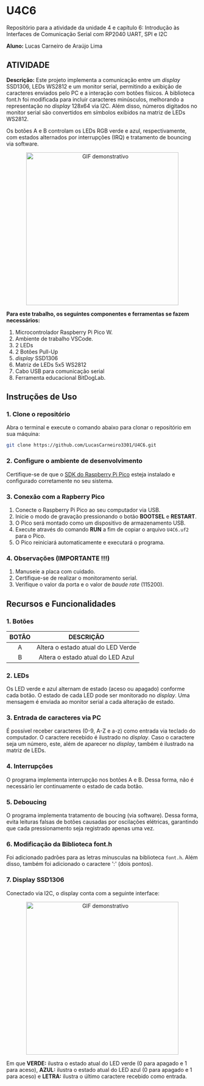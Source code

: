 # U4C6
Repositório para a atividade da unidade 4 e capítulo 6: Introdução às Interfaces de Comunicação Serial com RP2040 UART, SPI e I2C

__Aluno:__
Lucas Carneiro de Araújo Lima

## ATIVIDADE 
__Descrição:__
Este projeto implementa a comunicação entre um _display_ SSD1306, LEDs WS2812 e um monitor serial, permitindo a exibição de caracteres enviados pelo PC e a interação com botões físicos. A biblioteca font.h foi modificada para incluir caracteres minúsculos, melhorando a representação no _display_ 128x64 via I2C. Além disso, números digitados no monitor serial são convertidos em símbolos exibidos na matriz de LEDs WS2812.

Os botões A e B controlam os LEDs RGB verde e azul, respectivamente, com estados alternados por interrupções (IRQ) e tratamento de bouncing via software.

<div align="center">
  <img src="https://github.com/user-attachments/assets/0563440f-43cf-45f0-8e8a-a38dd1ae435a" alt="GIF demonstrativo" width="400"/>
</div>

__Para este trabalho, os seguintes componentes e ferramentas se fazem necessários:__
1) Microcontrolador Raspberry Pi Pico W.
3) Ambiente de trabalho VSCode.
4) 2 LEDs
6) 2 Botões Pull-Up
7) _display_ SSD1306
8) Matriz de LEDs 5x5 WS2812
9) Cabo USB para comunicação serial
10) Ferramenta educacional BitDogLab.

## Instruções de Uso

### 1. Clone o repositório
Abra o terminal e execute o comando abaixo para clonar o repositório em sua máquina:
```bash
git clone https://github.com/LucasCarneiro3301/U4C6.git
```

### 2. Configure o ambiente de desenvolvimento
Certifique-se de que o [SDK do Raspberry Pi Pico](https://github.com/raspberrypi/pico-sdk) esteja instalado e configurado corretamente no seu sistema.

### 3. Conexão com a Rapberry Pico
1. Conecte o Raspberry Pi Pico ao seu computador via USB.
2. Inicie o modo de gravação pressionando o botão **BOOTSEL** e **RESTART**.
3. O Pico será montado como um dispositivo de armazenamento USB.
4. Execute através do comando **RUN** a fim de copiar o arquivo `U4C6.uf2` para o Pico.
5. O Pico reiniciará automaticamente e executará o programa.

### 4. Observações (IMPORTANTE !!!)
1. Manuseie a placa com cuidado.
2. Certifique-se de realizar o monitoramento serial.
3. Verifique o valor da porta e o valor de _baude rate_ (115200).

## Recursos e Funcionalidades

### 1. Botões

| BOTÃO                            | DESCRIÇÃO                                     | 
|:----------------------------------:|:---------------------------------------------:|
| A                                  | Altera o estado atual do LED Verde                  | 
| B                                  | Altera o estado atual do LED Azul                | 

### 2. LEDs

Os LED verde e azul alternam de estado (aceso ou apagado) conforme cada botão. O estado de cada LED pode ser monitorado no _display_. Uma mensagem é enviada ao monitor serial a cada alteração de estado.

### 3. Entrada de caracteres via PC

É possível receber caracteres (0-9, A-Z e a-z) como entrada via teclado do computador. O caractere recebido é ilustrado no _display_. Caso o caractere seja um número, este, além de aparecer no _display_, também é ilustrado na matriz de LEDs.

### 4. Interrupções

O programa implementa interrupção nos botões A e B. Dessa forma, não é necessário ler continuamente o estado de cada botão.

### 5. Deboucing

O programa implementa tratamento de boucing (via software). Dessa forma, evita leituras falsas de botões causadas por oscilações elétricas, garantindo que cada pressionamento seja registrado apenas uma vez.

### 6. Modificação da Biblioteca font.h

Foi adicionado padrões para as letras mínusculas na biblioteca `font.h`. Além disso, também foi adicionado o caractere ':' (dois pontos).

### 7. Display SSD1306

Conectado via I2C, o display conta com a seguinte interface:

<div align="center">
  <img src="https://github.com/user-attachments/assets/0563440f-43cf-45f0-8e8a-a38dd1ae435a" alt="GIF demonstrativo" width="400"/>
</div>

Em que **VERDE:** ilustra o estado atual do LED verde (0 para apagado e 1 para aceso), **AZUL:** ilustra o estado atual do LED azul (0 para apagado e 1 para aceso) e **LETRA:** ilustra o último caractere recebido como entrada.












